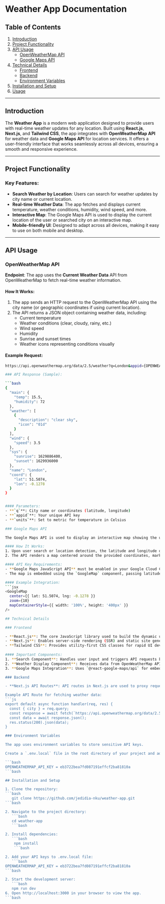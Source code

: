 # Weather App Documentation

## Table of Contents

1. [Introduction](#introduction)
2. [Project Functionality](#project-functionality)
3. [API Usage](#api-usage)
   - [OpenWeatherMap API](#openweathermap-api)
   - [Google Maps API](#google-maps-api)
4. [Technical Details](#technical-details)
   - [Frontend](#frontend)
   - [Backend](#backend)
   - [Environment Variables](#environment-variables)
5. [Installation and Setup](#installation-and-setup)
6. [Usage](#usage)

---

## Introduction

The **Weather App** is a modern web application designed to provide users with real-time weather updates for any location. Built using **React.js**, **Next.js**, and **Tailwind CSS**, the app integrates with **OpenWeatherMap API** for weather data and **Google Maps API** for location services. It offers a user-friendly interface that works seamlessly across all devices, ensuring a smooth and responsive experience.

---

## Project Functionality

### Key Features:

- **Search Weather by Location**: Users can search for weather updates by city name or current location.
- **Real-time Weather Data**: The app fetches and displays current temperature, weather conditions, humidity, wind speed, and more.
- **Interactive Map**: The Google Maps API is used to display the current location of the user or searched city on an interactive map.
- **Mobile-friendly UI**: Designed to adapt across all devices, making it easy to use on both mobile and desktop.

---

## API Usage

### OpenWeatherMap API

**Endpoint**: The app uses the **Current Weather Data** API from OpenWeatherMap to fetch real-time weather information.

#### How It Works:
1. The app sends an HTTP request to the OpenWeatherMap API using the city name (or geographic coordinates if using current location).
2. The API returns a JSON object containing weather data, including:
   - Current temperature
   - Weather conditions (clear, cloudy, rainy, etc.)
   - Wind speed
   - Humidity
   - Sunrise and sunset times
   - Weather icons representing conditions visually

#### Example Request:
```bash
https://api.openweathermap.org/data/2.5/weather?q=London&appid={OPENWEATHERMAP_API_KEY}&units=metric

### API Response (Sample):

```bash
{
  "main": {
    "temp": 15.5,
    "humidity": 72
  },
  "weather": [
    {
      "description": "clear sky",
      "icon": "01d"
    }
  ],
  "wind": {
    "speed": 3.5
  },
  "sys": {
    "sunrise": 1629886400,
    "sunset": 1629936000
  },
  "name": "London",
  "coord": {
    "lat": 51.5074,
    "lon": -0.1278
  }
}


#### Parameters:
- **`q`**: City name or coordinates (latitude, longitude)
- **`appid`**: Your unique API key
- **`units`**: Set to metric for temperature in Celsius

### Google Maps API

The Google Maps API is used to display an interactive map showing the user’s location or the city they searched for.

#### How It Works:
1. Upon user search or location detection, the latitude and longitude of the city are passed to the Google Maps API.
2. The API renders a map centered around the provided coordinates, marking the location with a pin.

#### API Key Requirements:
- **Google Maps JavaScript API** must be enabled in your Google Cloud Console.
- The map is embedded using the `GoogleMap` component, passing latitude and longitude coordinates.

#### Example Integration:
```jsx
<GoogleMap
  center={{ lat: 51.5074, lng: -0.1278 }}
  zoom={10}
  mapContainerStyle={{ width: '100%', height: '400px' }}
/>

## Technical Details

### Frontend

- **React.js**: The core JavaScript library used to build the dynamic user interface.
- **Next.js**: Enables server-side rendering (SSR) and static site generation (SSG), improving performance and SEO.
- **Tailwind CSS**: Provides utility-first CSS classes for rapid UI development.
  
#### Important Components:
1. **Search Component**: Handles user input and triggers API requests based on the city name or current location.
2. **Weather Display Component**: Receives data from OpenWeatherMap API and displays it in a clean, responsive layout.
3. **Google Maps Integration**: Uses `@react-google-maps/api` for embedding an interactive map that updates based on the user's location or search.

### Backend

- **Next.js API Routes**: API routes in Next.js are used to proxy requests to OpenWeatherMap and Google Maps APIs. This ensures that API keys are kept secure and not exposed on the client side.

Example API Route for fetching weather data:
```js
export default async function handler(req, res) {
  const { city } = req.query;
  const response = await fetch(`https://api.openweathermap.org/data/2.5/weather?q=${city}&appid=${process.env.NEXT_PUBLIC_WEATHER_API_KEY}&units=metric`);
  const data = await response.json();
  res.status(200).json(data);
}

### Environment Variables

The app uses environment variables to store sensitive API keys.

Create a `.env.local` file in the root directory of your project and add the following:

```bash
OPENWEATHERMAP_API_KEY = eb3722bea7fd087191effcf2ba81810a
```bash

## Installation and Setup

1. Clone the repository:
```bash
   git clone https://github.com/jedidia-nku/weather-app.git
```bash

2. Navigate to the project directory:
   ```bash
   cd weather-app
   ```bash

2. Install dependencies:
   ```bash
    npm install
    ```bash

2. Add your API keys to .env.local file:
   ```bash
OPENWEATHERMAP_API_KEY = eb3722bea7fd087191effcf2ba81810a
```bash

2. Start the development server:
   ```bash
   npm run dev
6. Open http://localhost:3000 in your browser to view the app.
```bash
